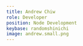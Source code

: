 ```yaml
---
title: Andrew Chiw
role: Developer
position: Node Development
keybase: randomshinichi
image: andrew.small.png
---
```

